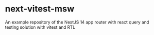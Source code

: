 # next-vitest-msw
An example repository of the NextJS 14 app router with react query and testing solution with vitest and RTL
